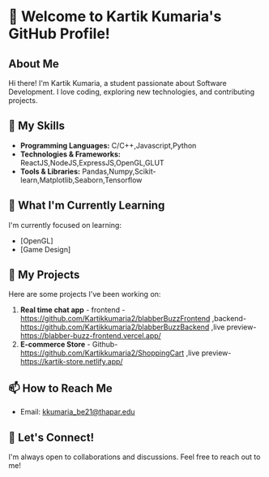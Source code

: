 # 👋 Welcome to Kartik Kumaria's GitHub Profile!

## About Me

Hi there! I'm Kartik Kumaria, a student passionate about Software Development. I love coding, exploring new technologies, and contributing projects.

## 🚀 My Skills

- **Programming Languages:** C/C++,Javascript,Python
- **Technologies & Frameworks:** ReactJS,NodeJS,ExpressJS,OpenGL,GLUT
- **Tools & Libraries:** Pandas,Numpy,Scikit-learn,Matplotlib,Seaborn,Tensorflow


## 🌱 What I'm Currently Learning

I'm currently focused on learning:

- [OpenGL]
- [Game Design]


## 🔭 My Projects

Here are some projects I've been working on:

1. **Real time chat app** - frontend - https://github.com/Kartikkumaria2/blabberBuzzFrontend ,backend-https://github.com/Kartikkumaria2/blabberBuzzBackend ,live preview-
https://blabber-buzz-frontend.vercel.app/
2. **E-commerce Store** - Github-https://github.com/Kartikkumaria2/ShoppingCart ,live preview-https://kartik-store.netlify.app/


## 📫 How to Reach Me


- Email: kkumaria_be21@thapar.edu


## 🤝 Let's Connect!

I'm always open to collaborations and discussions. Feel free to reach out to me!


